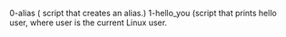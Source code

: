 0-alias ( script that creates an alias.)
1-hello_you (script that prints hello user, where user is the current Linux user.
